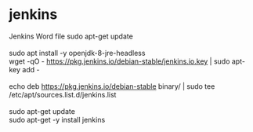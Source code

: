 # jenkins
Jenkins Word file
sudo apt-get update<br/>	      
sudo apt install -y openjdk-8-jre-headless<br/>
wget -qO - https://pkg.jenkins.io/debian-stable/jenkins.io.key | sudo apt-key add - <br/>	
echo deb https://pkg.jenkins.io/debian-stable binary/ | sudo tee /etc/apt/sources.list.d/jenkins.list<br/>	
sudo apt-get update<br/>
sudo apt-get -y install jenkins<br/>

